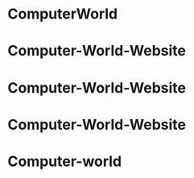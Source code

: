 # ComputerWorld
# Computer-World-Website
# Computer-World-Website
# Computer-World-Website
# Computer-world
